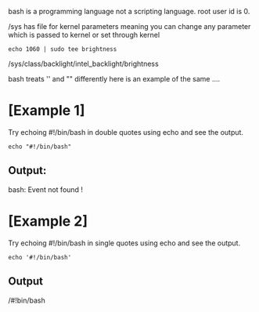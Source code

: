 bash is a programming language not a scripting language. 
root user id is 0. 

/sys has file for kernel parameters meaning you can change any parameter which is passed to kernel or set through kernel 

`echo 1060 | sudo tee brightness`

/sys/class/backlight/intel_backlight/brightness

bash treats '' and "" differently 
here is an example of the same .... 

# [Example 1]
Try echoing #!/bin/bash in double quotes using echo and see the output. 

`echo "#!/bin/bash"`

## Output: 
bash: Event not found !


# [Example 2]
Try echoing #!/bin/bash in single quotes using echo and see the output. 

`echo '#!/bin/bash'`

## Output 

/#!bin/bash
